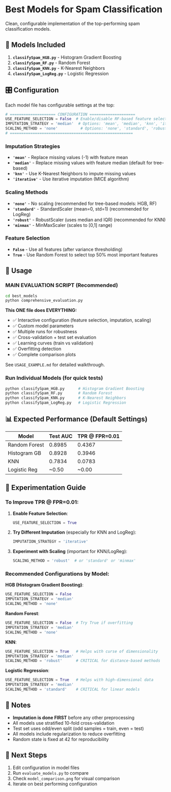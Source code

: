 # Best Models for Spam Classification

Clean, configurable implementation of the top-performing spam classification models.

## 📁 Models Included

1. **`classifySpam_HGB.py`** - Histogram Gradient Boosting
2. **`classifySpam_RF.py`** - Random Forest
3. **`classifySpam_KNN.py`** - K-Nearest Neighbors
4. **`classifySpam_LogReg.py`** - Logistic Regression

## 🎛️ Configuration

Each model file has configurable settings at the top:

```python
# ==================== CONFIGURATION ====================
USE_FEATURE_SELECTION = False  # Enable/disable RF-based feature selection
IMPUTATION_STRATEGY = 'median'  # Options: 'mean', 'median', 'knn', 'iterative'
SCALING_METHOD = 'none'          # Options: 'none', 'standard', 'robust', 'minmax'
# ======================================================
```

### Imputation Strategies

- **`'mean'`** - Replace missing values (-1) with feature mean
- **`'median'`** - Replace missing values with feature median (default for tree-based)
- **`'knn'`** - Use K-Nearest Neighbors to impute missing values
- **`'iterative'`** - Use iterative imputation (MICE algorithm)

### Scaling Methods

- **`'none'`** - No scaling (recommended for tree-based models: HGB, RF)
- **`'standard'`** - StandardScaler (mean=0, std=1) (recommended for LogReg)
- **`'robust'`** - RobustScaler (uses median and IQR) (recommended for KNN)
- **`'minmax'`** - MinMaxScaler (scales to [0,1] range)

### Feature Selection

- **`False`** - Use all features (after variance thresholding)
- **`True`** - Use Random Forest to select top 50% most important features

## 🚀 Usage

### **MAIN EVALUATION SCRIPT** (Recommended)

```bash
cd best_models
python comprehensive_evaluation.py
```

**This ONE file does EVERYTHING:**

- ✅ Interactive configuration (feature selection, imputation, scaling)
- ✅ Custom model parameters
- ✅ Multiple runs for robustness
- ✅ Cross-validation + test set evaluation
- ✅ Learning curves (train vs validation)
- ✅ Overfitting detection
- ✅ Complete comparison plots

See `USAGE_EXAMPLE.md` for detailed walkthrough.

### Run Individual Models (for quick tests)

```bash
python classifySpam_HGB.py      # Histogram Gradient Boosting
python classifySpam_RF.py       # Random Forest
python classifySpam_KNN.py      # K-Nearest Neighbors
python classifySpam_LogReg.py   # Logistic Regression
```

## 📊 Expected Performance (Default Settings)

| Model         | Test AUC | TPR @ FPR=0.01 |
| ------------- | -------- | -------------- |
| Random Forest | 0.8985   | 0.4367         |
| Histogram GB  | 0.8928   | 0.3946         |
| KNN           | 0.7834   | 0.0783         |
| Logistic Reg  | ~0.50    | ~0.00          |

## 🔬 Experimentation Guide

### To Improve TPR @ FPR=0.01:

1. **Enable Feature Selection**:

   ```python
   USE_FEATURE_SELECTION = True
   ```

2. **Try Different Imputation** (especially for KNN and LogReg):

   ```python
   IMPUTATION_STRATEGY = 'iterative'
   ```

3. **Experiment with Scaling** (important for KNN/LogReg):
   ```python
   SCALING_METHOD = 'robust'  # or 'standard' or 'minmax'
   ```

### Recommended Configurations by Model:

**HGB (Histogram Gradient Boosting)**:

```python
USE_FEATURE_SELECTION = False
IMPUTATION_STRATEGY = 'median'
SCALING_METHOD = 'none'
```

**Random Forest**:

```python
USE_FEATURE_SELECTION = False  # Try True if overfitting
IMPUTATION_STRATEGY = 'median'
SCALING_METHOD = 'none'
```

**KNN**:

```python
USE_FEATURE_SELECTION = True   # Helps with curse of dimensionality
IMPUTATION_STRATEGY = 'median'
SCALING_METHOD = 'robust'      # CRITICAL for distance-based methods
```

**Logistic Regression**:

```python
USE_FEATURE_SELECTION = True   # Helps with high-dimensional data
IMPUTATION_STRATEGY = 'median'
SCALING_METHOD = 'standard'    # CRITICAL for linear models
```

## 📝 Notes

- **Imputation is done FIRST** before any other preprocessing
- All models use stratified 10-fold cross-validation
- Test set uses odd/even split (odd samples = train, even = test)
- All models include regularization to reduce overfitting
- Random state is fixed at 42 for reproducibility

## 🎯 Next Steps

1. Edit configuration in model files
2. Run `evaluate_models.py` to compare
3. Check `model_comparison.png` for visual comparison
4. Iterate on best performing configuration
